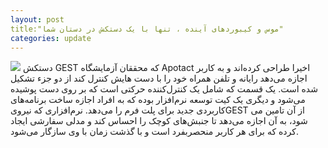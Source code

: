 ```yaml
---
layout: post
title:"موس و کیبوردهای آینده ، تنها با یک دستکش در دستان شما"
categories: update
---
```

<img src="{{ site.baseurl }}/images/pic02.jpg">
دستکش GEST که محققان آزمایشگاه Apotact اخیرا طراحی کرده‌اند و به کاربر اجازه می‌دهد رایانه و تلفن همراه خود را با دست هایش کنترل کند از دو جزء تشکیل شده است. یک قسمت که شامل یک کنترل‌کننده حرکتی است که بر روی دست پوشیده می‌شود و دیگری یک کیت توسعه نرم‌افزار بوده که به افراد اجازه ساخت برنامه‌های کاربردی جدید برای پلت فرم را می‌دهد. نرم‌افزاری که نیرویGEST از آن تامین می شود، به آن اجازه می‌دهد تا جنبش‌های کوچک را احساس کند و مدلی سفارشی ایجاد کرده که برای هر کاربر منحصربفرد است و با گذشت زمان با وی سازگار می‌شود.